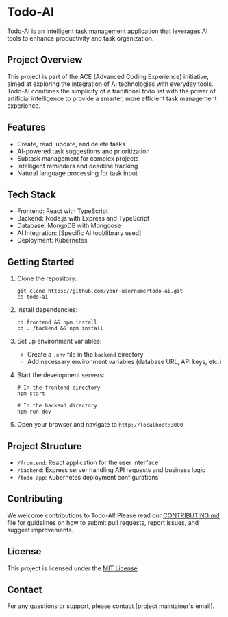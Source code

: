 # Todo-AI

Todo-AI is an intelligent task management application that leverages AI tools to enhance productivity and task organization.

## Project Overview

This project is part of the ACE (Advanced Coding Experience) initiative, aimed at exploring the integration of AI technologies with everyday tools. Todo-AI combines the simplicity of a traditional todo list with the power of artificial intelligence to provide a smarter, more efficient task management experience.

## Features

- Create, read, update, and delete tasks
- AI-powered task suggestions and prioritization
- Subtask management for complex projects
- Intelligent reminders and deadline tracking
- Natural language processing for task input

## Tech Stack

- Frontend: React with TypeScript
- Backend: Node.js with Express and TypeScript
- Database: MongoDB with Mongoose
- AI Integration: [Specific AI tool/library used]
- Deployment: Kubernetes

## Getting Started

1. Clone the repository:
   ```
   git clone https://github.com/your-username/todo-ai.git
   cd todo-ai
   ```

2. Install dependencies:
   ```
   cd frontend && npm install
   cd ../backend && npm install
   ```

3. Set up environment variables:
   - Create a `.env` file in the `backend` directory
   - Add necessary environment variables (database URL, API keys, etc.)

4. Start the development servers:
   ```
   # In the frontend directory
   npm start

   # In the backend directory
   npm run dev
   ```

5. Open your browser and navigate to `http://localhost:3000`

## Project Structure

- `/frontend`: React application for the user interface
- `/backend`: Express server handling API requests and business logic
- `/todo-app`: Kubernetes deployment configurations

## Contributing

We welcome contributions to Todo-AI! Please read our [CONTRIBUTING.md](CONTRIBUTING.md) file for guidelines on how to submit pull requests, report issues, and suggest improvements.

## License

This project is licensed under the [MIT License](LICENSE).

## Contact

For any questions or support, please contact [project maintainer's email].
